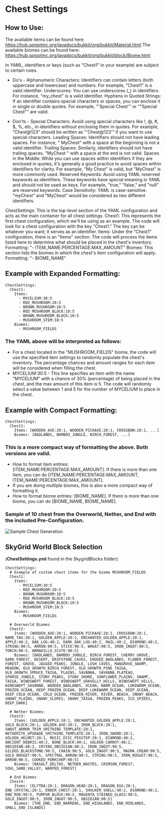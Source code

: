# Chest Settings
 
## How to Use:
 
The available items can be found here https://hub.spigotmc.org/javadocs/bukkit/org/bukkit/Material.html
The available biomes can be found here: https://hub.spigotmc.org/javadocs/bukkit/org/bukkit/block/Biome.html

In YAML, identifiers or keys (such as "Chest1" in your example) are subject to certain rules.

- Do's -
Alphanumeric Characters: Identifiers can contain letters (both uppercase and lowercase) and numbers. For example, "Chest1" is a valid identifier.
Underscores: You can use underscores (_) in identifiers. For instance, "my_chest" is a valid identifier.
Hyphens in Quoted Strings: If an identifier contains special characters or spaces, you can enclose it in single or double quotes. For example, "'Special Chest'" or "\"Special Chest\"" are valid.

- Don'ts -
Special Characters: Avoid using special characters like !, @, #, $, %, etc., in identifiers without enclosing them in quotes. For example, "Chest@123" should be written as "'Chest@123'" if you want to use special characters.
Leading Spaces: Identifiers should not have leading spaces. For instance, " MyChest" with a space at the beginning is not a valid identifier.
Trailing Spaces: Similarly, identifiers should not have trailing spaces. "MyChest " with a space at the end is not valid.
Spaces in the Middle: While you can use spaces within identifiers if they are enclosed in quotes, it's generally a good practice to avoid spaces within identifiers for clarity. For example, "My Chest" is valid, but "MyChest" is more commonly used.
Reserved Keywords: Avoid using YAML reserved keywords as identifiers. These keywords have special meaning in YAML and should not be used as keys. For example, "true," "false," and "null" are reserved keywords.
Case Sensitivity: YAML is case-sensitive. "myChest" and "MyChest" would be considered as two different identifiers.

ChestSettings: This is the top-level section of the YAML configuration and acts as the main container for all chest settings.
Chest1: This represents the first chest configuration, which we'll be using as an example. The code will look for a chest configuration with the key "Chest1." The key can be whatever you want; it serves as an identifier.
Items: Under the "Chest1" configuration, there is an "Items" section. The code will process the items listed here to determine what should be placed in the chest's inventory. Formatting: "- ITEM_NAME:PERCENTAGE:MAX_AMOUNT"
Biomes: This section lists the biomes in which the chest's item configuration will apply. Formatting: "- BIOME_NAME"
 
## Example with Expanded Formatting:
 
```YML
ChestSettings:
  Chest1:
    Items:
      - MYCELIUM:30:5
      - RED_MUSHROOM:20:5
      - BROWN_MUSHROOM:20:5
      - RED_MUSHROOM_BLOCK:10:5
      - BROWN_MUSHROOM_BLOCK:10:5
      - MUSHROOM_STEM:10:5
    Biomes:
      - MUSHROOM_FIELDS
```

### The YAML above will be interpreted as follows:
 
- For a chest located in the "MUSHROOM_FIELDS" biome, the code will use the specified item settings to randomly populate the chest's inventory. The percentage chances and amount ranges for each item will be considered when filling the chest.
- MYCELIUM:30:5 - This line specifies an item with the name "MYCELIUM" with a chance of 30% (percentage) of being placed in the chest, and the max amount of this item is 5. The code will randomly select a value between 1 and 5 for the number of MYCELIUM to place in the chest.
 
## Example with Compact Formatting:
 
```YML
ChestSettings:
  Chest1:
    Items: [WOODEN_AXE:20:1, WOODEN_PICKAXE:20:1, CROSSBOW:20:1, ...]
    Biomes: [BADLANDS, BAMBOO_JUNGLE, BIRCH_FOREST, ...]
```
 
### This is a more compact way of formatting the above. Both versions are valid.
 
- How to format item entries: [ITEM_NAME:PERCENTAGE:MAX_AMOUNT]. If there is more than one item, you can do [ITEM_NAME:PERCENTAGE:MAX_AMOUNT, ITEM_NAME:PERCENTAGE:MAX_AMOUNT].
- If you are doing multiple biomes, this is also a more compact way of formatting it.
- How to format biome entries: [BIOME_NAME]. If there is more than one biome, you can do [BIOME_NAME, BIOME_NAME].
 
### Sample of 10 chest from the Overworld, Nether, and End with the included Pre-Configuration.
 
![Sample Chest Generation](https://www.toolsnexus.com/mc/TCO.webp)
 
## SkyGrid World Block Selection
(**ChestSettings.yml** found in the SkygridBlocks folder):
 
```YML
ChestSettings:
  # Example of custom chest items for the biome MUSHROOM_FIELDS
  Chest1:
    Items:
      - MYCELIUM:30:5
      - RED_MUSHROOM:20:5
      - BROWN_MUSHROOM:20:5
      - RED_MUSHROOM_BLOCK:10:5
      - BROWN_MUSHROOM_BLOCK:10:5
      - MUSHROOM_STEM:10:5
    Biomes:
      - MUSHROOM_FIELDS

  # Overworld Biomes
  Chest2:
    Items: [WOODEN_AXE:20:1, WOODEN_PICKAXE:20:1, CROSSBOW:20:1, NAME_TAG:20:1, GOLDEN_APPLE:20:1, ENCHANTED_GOLDEN_APPLE:20:1, APPLE:40:2, OAK_LOG:40:2, DARK_OAK_LOG:40:2, RAIL:40:2, DIAMOND:40:2, STRING:90:5, ARROW:90:5, STICK:90:5, WHEAT:90:5, IRON_INGOT:90:5, TORCH:90:5, ARMADILLO_SCUTE:90:5]
    Biomes: [BADLANDS, BAMBOO_JUNGLE, BIRCH_FOREST, CHERRY_GROVE, DARK_FOREST, DESERT, DRIPSTONE_CAVES, ERODED_BADLANDS, FLOWER_FOREST, FOREST, GROVE, JAGGED_PEAKS, JUNGLE, LUSH_CAVES, MANGROVE_SWAMP, MEADOW, OLD_GROWTH_BIRCH_FOREST, OLD_GROWTH_PINE_TAIGA, OLD_GROWTH_SPRUCE_TAIGA, PLAINS, SAVANNA, SAVANNA_PLATEAU, SPARSE_JUNGLE, STONY_PEAKS, STONY_SHORE, SUNFLOWER_PLAINS, SWAMP, TAIGA, WINDSWEPT_FOREST, WINDSWEPT_GRAVELLY_HILLS, WINDSWEPT_HILLS, WINDSWEPT_SAVANNA, WOODED_BADLANDS, OCEAN, WARM_OCEAN, LUKEWARM_OCEAN, FROZEN_OCEAN, DEEP_FROZEN_OCEAN, DEEP_LUKEWARM_OCEAN, DEEP_OCEAN, DEEP_COLD_OCEAN, COLD_OCEAN, FROZEN_RIVER, RIVER, BEACH, SNOWY_BEACH, SNOWY_PLAINS, SNOWY_SLOPES, SNOWY_TAIGA, FROZEN_PEAKS, ICE_SPIKES, DEEP_DARK]

  # Nether Biomes:
  Chest3:
    Items: [GOLDEN_APPLE:20:1, ENCHANTED_GOLDEN_APPLE:20:1, GOLD_BLOCK:20:1, GOLDEN_AXE:20:1, IRON_BLOCK:20:1, SNOUT_ARMOR_TRIM_SMITHING_TEMPLATE:20:1, NETHERITE_UPGRADE_SMITHING_TEMPLATE:20:1, IRON_SWORD:20:1, GOLDEN_HELMET:20:1, MUSIC_DISC_PIGSTEP:20:1, DIAMOND:40:2, ANCIENT_DEBRIS:40:2, BONE_BLOCK:40:2, GOLDEN_CARROT:40:2, OBSIDIAN:40:2, CRYING_OBSIDIAN:40:2, IRON_INGOT:90:5, GILDED_BLACKSTONE:90:5, CHAIN:90:5, GOLD_INGOT:90:5, MAGMA_CREAM:90:5, GOLD_NUGGET:90:5, SPECTRAL_ARROW:90:5, STRING:90:5, IRON_NUGGET:90:5, ARROW:90:5, COOKED_PORKCHOP:90:5]
    Biomes: [BASALT_DELTAS, NETHER_WASTES, CRIMSON_FOREST, SOUL_SAND_VALLEY, WARPED_FOREST]

  # End Biomes
  Chest4:
    Items: [ELYTRA:20:1, DRAGON_HEAD:20:1, DRAGON_EGG:20:1, END_CRYSTAL:20:1, ENDER_CHEST:20:1, SHULKER_SHELL:40:2, DIAMOND:40:2, END_ROD:90:5, PURPUR_BLOCK:90:5, MAGENTA_STAINED_GLASS:90:5, GOLD_INGOT:90:5, IRON_INGOT:90:5, OBSIDIAN:90:5]
    Biomes: [THE_END, END_BARRENS, END_HIGHLANDS, END_MIDLANDS, SMALL_END_ISLANDS]
```
